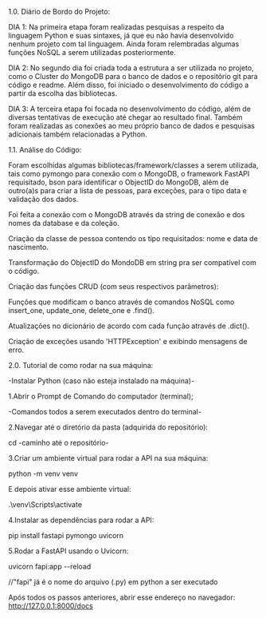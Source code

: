 1.0. Diário de Bordo do Projeto:

DIA 1:
Na primeira etapa foram realizadas pesquisas a respeito da linguagem Python e suas sintaxes, já que eu não havia desenvolvido nenhum projeto com tal linguagem. Ainda foram relembradas algumas funções NoSQL a serem utilizadas posteriormente.

DIA 2:
No segundo dia foi criada toda a estrutura a ser utilizada no projeto, como o Cluster do MongoDB para o banco de dados e o repositório git para código e readme. Além disso, foi iniciado o desenvolvimento do código a partir da escolha das bibliotecas.

DIA 3:
A terceira etapa foi focada no desenvolvimento do código, além de diversas tentativas de execução até chegar ao resultado final. Também foram realizadas as conexões ao meu próprio banco de dados e pesquisas adicionais também relacionadas a Python.


1.1. Análise do Código:

Foram escolhidas algumas bibliotecas/framework/classes a serem utilizada, tais como pymongo para conexão com o MongoDB, o framework FastAPI requisitado, bson para identificar o ObjectID do MongoDB, além de outro(a)s para criar a lista de pessoas, para exceções, para o tipo data e validação dos dados.

Foi feita a conexão com o MongoDB através da string de conexão e dos nomes da database e da coleção.

Criação da classe de pessoa contendo os tipo requisitados: nome e data de nascimento.

Transformação do ObjectID do MondoDB em string pra ser compatível com o código.

Criação das funções CRUD (com seus respectivos parâmetros):

Funções que modificam o banco através de comandos NoSQL como insert_one, update_one, delete_one e .find().

Atualizações no dicionário de acordo com cada função através de .dict().

Criação de exceções usando 'HTTPException' e exibindo mensagens de erro.


2.0. Tutorial de como rodar na sua máquina:

-Instalar Python (caso não esteja instalado na máquina)-

1.Abrir o Prompt de Comando do computador (terminal);

-Comandos todos a serem executados dentro do terminal-

2.Navegar até o diretório da pasta (adquirida do repositório):

cd -caminho até o repositório-

3.Criar um ambiente virtual para rodar a API na sua máquina:

python -m venv venv

E depois ativar esse ambiente virtual:

.\venv\Scripts\activate

4.Instalar as dependências para rodar a API:

pip install fastapi pymongo uvicorn 

5.Rodar a FastAPI usando o Uvicorn:

uvicorn fapi:app --reload

//"fapi" já é o nome do arquivo (.py) em python a ser executado 

Após todos os passos anteriores, abrir esse endereço no navegador:
http://127.0.0.1:8000/docs




